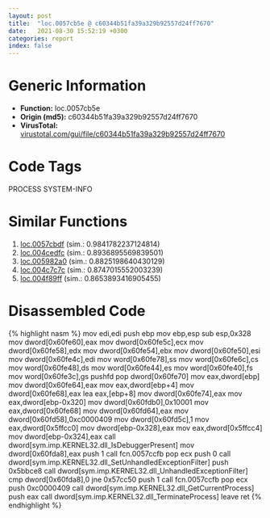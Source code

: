 ```yaml
---
layout: post
title:  "loc.0057cb5e @ c60344b51fa39a329b92557d24ff7670"
date:   2021-08-30 15:52:19 +0300
categories: report
index: false
---
```


# Generic Information
- **Function:** loc.0057cb5e
- **Origin (md5):** c60344b51fa39a329b92557d24ff7670
- **VirusTotal:** [virustotal.com/gui/file/c60344b51fa39a329b92557d24ff7670][virustotal_ref]

# Code Tags
<span class="tag" id="PROCESS">PROCESS</span>
<span class="tag" id="SYSTEM-INFO">SYSTEM-INFO</span>


# Similar Functions

1. [loc.0057cbdf][similar_1_ref] (sim.: 0.9841782237124814)
2. [loc.004cedfc][similar_2_ref] (sim.: 0.8936895569839501)
3. [loc.005982a0][similar_3_ref] (sim.: 0.8825198640430129)
4. [loc.004c7c7c][similar_4_ref] (sim.: 0.8747015552003239)
5. [loc.004f89ff][similar_5_ref] (sim.: 0.8653893416905455)


# Disassembled Code

{% highlight nasm %}
mov edi,edi
push ebp
mov ebp,esp
sub esp,0x328
mov dword[0x60fe60],eax
mov dword[0x60fe5c],ecx
mov dword[0x60fe58],edx
mov dword[0x60fe54],ebx
mov dword[0x60fe50],esi
mov dword[0x60fe4c],edi
mov word[0x60fe78],ss
mov word[0x60fe6c],cs
mov word[0x60fe48],ds
mov word[0x60fe44],es
mov word[0x60fe40],fs
mov word[0x60fe3c],gs
pushfd 
pop dword[0x60fe70]
mov eax,dword[ebp]
mov dword[0x60fe64],eax
mov eax,dword[ebp+4]
mov dword[0x60fe68],eax
lea eax,[ebp+8]
mov dword[0x60fe74],eax
mov eax,dword[ebp-0x320]
mov dword[0x60fdb0],0x10001
mov eax,dword[0x60fe68]
mov dword[0x60fd64],eax
mov dword[0x60fd58],0xc0000409
mov dword[0x60fd5c],1
mov eax,dword[0x5ffcc0]
mov dword[ebp-0x328],eax
mov eax,dword[0x5ffcc4]
mov dword[ebp-0x324],eax
call dword[sym.imp.KERNEL32.dll_IsDebuggerPresent]
mov dword[0x60fda8],eax
push 1
call fcn.0057ccfb
pop ecx
push 0
call dword[sym.imp.KERNEL32.dll_SetUnhandledExceptionFilter]
push 0x5bbce8
call dword[sym.imp.KERNEL32.dll_UnhandledExceptionFilter]
cmp dword[0x60fda8],0
jne 0x57cc50
push 1
call fcn.0057ccfb
pop ecx
push 0xc0000409
call dword[sym.imp.KERNEL32.dll_GetCurrentProcess]
push eax
call dword[sym.imp.KERNEL32.dll_TerminateProcess]
leave 
ret 
{% endhighlight %}


[similar_1_ref]: /report/loc.0057cbdf@14b20b07906a36e23f2230c8042160f2
[similar_2_ref]: /report/loc.004cedfc@be7fba7cc724acf4ae2900d99e0fc9c3
[similar_3_ref]: /report/loc.005982a0@7453c96a6fbd42ec690b8deb53eafcba
[similar_4_ref]: /report/loc.004c7c7c@17d73cbafe6dd96dd6f2291fab06fbb5
[similar_5_ref]: /report/loc.004f89ff@e2ba7f10eb234338a49853c34d7d9c56
[virustotal_ref]: https://www.virustotal.com/gui/file/c60344b51fa39a329b92557d24ff7670